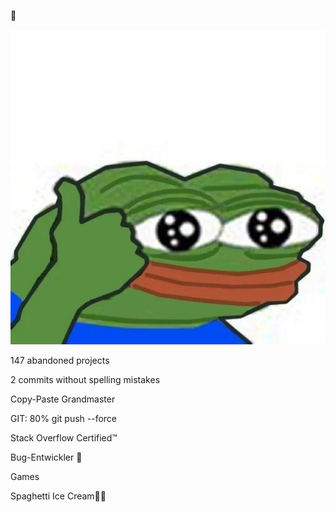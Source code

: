 🥴

![Pepe](https://github.com/SleepyGodzilla/SleepyGodzilla/raw/main/pepe.jpg)



147 abandoned projects

2 commits without spelling mistakes


Copy-Paste Grandmaster 

GIT: 80% git push --force

Stack Overflow Certified™ 

Bug-Entwickler 🐛


Games 

Spaghetti Ice Cream🍝🍨  



